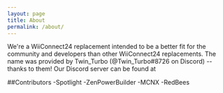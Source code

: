 ```yaml
---
layout: page
title: About
permalink: /about/
---
```

We're a WiiConnect24 replacement intended to be a better fit for the community and developers than other WiiConnect24 replacements. The name was provided by Twin_Turbo (@Twin_Turbo#8726 on Discord) -- thanks to them!
Our Discord server can be found at <coming soon>
 
 ##Contributors
 -Spotlight
 -ZenPowerBuilder
 -MCNX
 -RedBees
